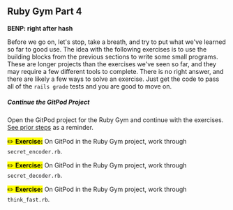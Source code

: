 ## Ruby Gym Part 4

**BENP: right after hash**

Before we go on, let's stop, take a breath, and try to put what we've learned so far to good use. The idea with the following exercises is to use the building blocks from the previous sections to write some small programs. These are longer projects than the exercises we've seen so far, and they may require a few different tools to complete. There is no right answer, and there are likely a few ways to solve an exercise. Just get the code to pass all of the `rails grade` tests and you are good to move on.

##### Continue the GitPod Project 

Open the GitPod project for the Ruby Gym and continue with the exercises. [See prior steps](#start-gitpod-project) as a reminder.

<mark>✏️ **Exercise:**</mark> On GitPod in the Ruby Gym project, work through `secret_encoder.rb`.

<mark>✏️ **Exercise:**</mark> On GitPod in the Ruby Gym project, work through `secret_decoder.rb`.

<mark>✏️ **Exercise:**</mark> On GitPod in the Ruby Gym project, work through `think_fast.rb`.
